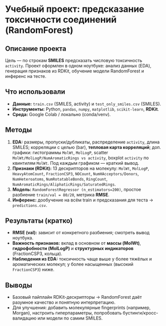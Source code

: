 # Учебный проект: предсказание токсичности соединений (RandomForest)

## Описание проекта
Цель — по строкам **SMILES** предсказать числовую токсичность `activity`. 
Проект оформлен в одном ноутбуке: анализ данных (EDA), генерация признаков из RDKit, обучение модели RandomForest и инференс на тесте.

## Что использовали
- **Данные:** `train.csv` (SMILES, activity) и `test_only_smiles.csv` (SMILES).
- **Инструменты:** Python, `pandas`, `numpy`, `matplotlib`, `scikit-learn`, **RDKit**.
- **Среда:** Google Colab / локально (conda/venv).

## Методы
1. **EDA:** размеры, пропуски/дубликаты, распределение `activity`, длина SMILES; 
   корреляции с целью (bar), **тепловая карта корреляций**; 
   доп. графики: гистограммы `MolWt`, `MolLogP`, scatter `MolWt/MolLogP/NumAromaticRings vs activity`, 
   boxplot `activity` по квинтилям `MolWt`. Под каждым графиком — краткий вывод.
2. **Признаки (RDKit):** 13 дескрипторов на молекулу: `MolWt`, `MolLogP`, `HeavyAtomCount`, `FractionCSP3`, 
   `NOCount`, `NumHAcceptors/Donors`, `NumHeteroatoms`, `NumRotatableBonds`, `RingCount`, 
   `NumAromaticRings/AliphaticRings/SaturatedRings`.
3. **Модель:** `RandomForestRegressor (n_estimators=200)`, простое разбиение `train/val = 80/20`, метрика **RMSE**.
4. **Инференс:** дообучение на всём train и предсказания для теста → `predictions.csv`.

## Результаты (кратко)
- **RMSE (val):** зависит от конкретного разбиения; смотреть вывод ноутбука.
- **Важность признаков:** вклад в основном от **массы (MolWt)**, **гидрофобности (MolLogP)** и **структурных индикаторов** (FractionCSP3, кольца).
- **Наблюдения из EDA:** токсичность чаще выше у более тяжёлых и ароматических молекул; у более насыщенных (высокий `FractionCSP3`) ниже.

## Выводы
- Базовый пайплайн RDKit-дескрипторы → RandomForest даёт разумное качество и понятную интерпретацию.
- Для улучшения: добавить молекулярные fingerprints (например, Morgan), настроить гиперпараметры, 
  попробовать бустинги/кросс-валидацию или модели по самим SMILES.
